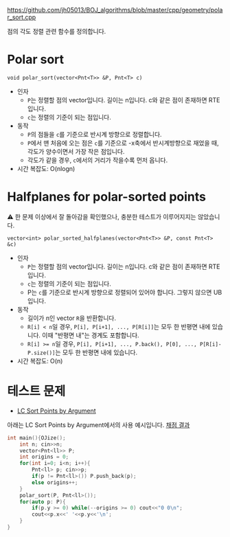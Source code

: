 https://github.com/jh05013/BOJ_algorithms/blob/master/cpp/geometry/polar_sort.cpp

점의 각도 정렬 관련 함수를 정의합니다.

# Polar sort
`void polar_sort(vector<Pnt<T>> &P, Pnt<T> c)`
- 인자
  - `P`는 정렬할 점의 vector입니다. 길이는 n입니다. c와 같은 점이 존재하면 RTE입니다.
  - `c`는 정렬의 기준이 되는 점입니다.
- 동작
  - `P`의 점들을 `c`를 기준으로 반시계 방향으로 정렬합니다.
  - `P`에서 맨 처음에 오는 점은 `c`를 기준으로 -x축에서 반시계방향으로 재었을 때, 각도가 양수이면서 가장 작은 점입니다.
  - 각도가 같을 경우, `c`에서의 거리가 작을수록 먼저 옵니다.
- 시간 복잡도: O(nlogn)

# Halfplanes for polar-sorted points
⚠️ 한 문제 이상에서 잘 돌아감을 확인했으나, 충분한 테스트가 이루어지지는 않았습니다.

`vector<int> polar_sorted_halfplanes(vector<Pnt<T>> &P, const Pnt<T> &c)`
- 인자
  - `P`는 정렬할 점의 vector입니다. 길이는 n입니다. c와 같은 점이 존재하면 RTE입니다.
  - `c`는 정렬의 기준이 되는 점입니다.
  - P는 `c`를 기준으로 반시계 방향으로 정렬되어 있어야 합니다. 그렇지 않으면 UB입니다.
- 동작
  - 길이가 n인 vector `R`을 반환합니다.
  - `R[i] < n`일 경우, `P[i], P[i+1], ..., P[R[i]]`는 모두 한 반평면 내에 있습니다. 이때 "반평면 내"는 경계도 포함합니다.
  - `R[i] >= n`일 경우, `P[i], P[i+1], ..., P.back(), P[0], ..., P[R[i]-P.size()]`는 모두 한 반평면 내에 있습니다.
- 시간 복잡도: O(n)

# 테스트 문제
- [LC Sort Points by Argument](https://judge.yosupo.jp/problem/sort_points_by_argument)

아래는 LC Sort Points by Argument에서의 사용 예시입니다. [채점 결과](https://judge.yosupo.jp/submission/88002)
```cpp
int main(){OJize();
	int n; cin>>n;
	vector<Pnt<ll>> P;
	int origins = 0;
	for(int i=0; i<n; i++){
		Pnt<ll> p; cin>>p;
		if(p != Pnt<ll>()) P.push_back(p);
		else origins++;
	}
	polar_sort(P, Pnt<ll>());
	for(auto p: P){
		if(p.y >= 0) while(--origins >= 0) cout<<"0 0\n";
		cout<<p.x<<' '<<p.y<<'\n';
	}
}
```